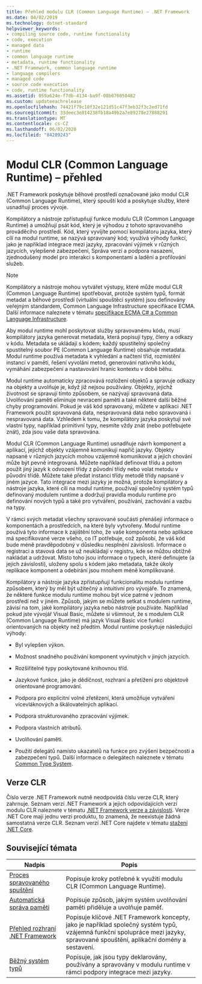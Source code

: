 ```yaml
---
title: Přehled modulu CLR (Common Language Runtime) – .NET Framework
ms.date: 04/02/2019
ms.technology: dotnet-standard
helpviewer_keywords:
- compiling source code, runtime functionality
- code, execution
- managed data
- runtime
- common language runtime
- metadata, runtime functionality
- .NET Framework, common language runtime
- language compilers
- managed code
- source code execution
- code, runtime functionality
ms.assetid: 059a624e-f7db-4134-ba9f-08b676050482
ms.custom: updateeachrelease
ms.openlocfilehash: 74421f79c18f32e121d51c47f3eb32f3c2ed71fd
ms.sourcegitcommit: 33deec3e814238fb18a49b2a7e89278e27888291
ms.translationtype: MT
ms.contentlocale: cs-CZ
ms.lasthandoff: 06/02/2020
ms.locfileid: "84289243"
---
```

# <a name="common-language-runtime-clr-overview"></a>Modul CLR (Common Language Runtime) – přehled

.NET Framework poskytuje běhové prostředí označované jako modul CLR (Common Language Runtime), který spouští kód a poskytuje služby, které usnadňují proces vývoje.

Kompilátory a nástroje zpřístupňují funkce modulu CLR (Common Language Runtime) a umožňují psát kód, který je výhodou z tohoto spravovaného prováděcího prostředí. Kód, který vyvíjíte pomocí kompilátoru jazyka, který cílí na modul runtime, se nazývá spravovaný kód; využívá výhody funkcí, jako je například integrace mezi jazyky, zpracování výjimek v různých jazycích, vylepšené zabezpečení, Správa verzí a podpora nasazení, zjednodušený model pro interakci s komponentami a ladění a profilování služeb.

> [!NOTE]
> Kompilátory a nástroje mohou vytvářet výstupy, které může modul CLR (Common Language Runtime) spotřebovat, protože systém typů, formát metadat a běhové prostředí (virtuální spouštěcí systém) jsou definovány veřejným standardem, Common Language Infrastructure specifikace ECMA. Další informace naleznete v tématu [specifikace ECMA C# a Common Language Infrastructure](https://visualstudio.microsoft.com/license-terms/ecma-c-common-language-infrastructure-standards/).

Aby modul runtime mohl poskytovat služby spravovanému kódu, musí kompilátory jazyka generovat metadata, která popisují typy, členy a odkazy v kódu. Metadata se ukládají s kódem; každý spustitelný společný spustitelný soubor PE (Common Language Runtime) obsahuje metadata. Modul runtime používá metadata k vyhledání a načtení tříd, rozmístění instancí v paměti, řešení vyvolání metod, generování nativního kódu, vymáhání zabezpečení a nastavování hranic kontextu v době běhu.

Modul runtime automaticky zpracovává rozložení objektů a spravuje odkazy na objekty a uvolňuje je, když již nejsou používány. Objekty, jejichž životnost se spravují tímto způsobem, se nazývají spravovaná data. Uvolňování paměti eliminuje nevracení paměti a také některé další běžné chyby programování. Pokud je váš kód spravovaný, můžete v aplikaci .NET Framework použít spravovaná data, nespravovaná data nebo spravovaná i nespravovaná data. Vzhledem k tomu, že kompilátory jazyka poskytují své vlastní typy, například primitivní typy, nesmíte vždy znát (nebo potřebujete znát), zda jsou vaše data spravována.

Modul CLR (Common Language Runtime) usnadňuje návrh komponent a aplikací, jejichž objekty vzájemně komunikují napříč jazyky. Objekty napsané v různých jazycích mohou vzájemně komunikovat a jejich chování může být pevně integrovaná. Můžete například definovat třídu a potom použít jiný jazyk k odvození třídy z původní třídy nebo volat metodu v původní třídě. Můžete také předat instanci třídy metodě třídy napsané v jiném jazyce. Tato integrace mezi jazyky je možná, protože kompilátory a nástroje jazyka, které cílí na modul runtime, používají společný systém typů definovaný modulem runtime a dodržují pravidla modulu runtime pro definování nových typů a také pro vytváření, používání, zachování a vazbu na typy.

V rámci svých metadat všechny spravované součásti přenášejí informace o komponentách a prostředcích, na které byly vytvořeny. Modul runtime používá tyto informace k zajištění toho, že vaše komponenta nebo aplikace má specifikované verze všeho, co IT potřebuje, což způsobí, že váš kód bude méně pravděpodobný v důsledku nesplnění závislosti. Informace o registraci a stavová data se už neukládají v registru, kde se můžou obtížně nakládat a udržovat. Místo toho jsou informace o typech, které definujete (a jejich závislosti), uloženy spolu s kódem jako metadata, takže úkoly replikace komponent a odebírání jsou mnohem méně komplikované.

Kompilátory a nástroje jazyka zpřístupňují funkcionalitu modulu runtime způsobem, který by měl být užitečný a intuitivní pro vývojáře. To znamená, že některé funkce modulu runtime mohou být více patrné v jednom prostředí než v jiném. Způsob, jakým se můžete setkat s modulem runtime, závisí na tom, jaké kompilátory jazyka nebo nástroje používáte. Například pokud jste vývojář Visual Basic, můžete si všimnout, že s modulem CLR (Common Language Runtime) má jazyk Visual Basic více funkcí orientovaných na objekty než předtím. Modul runtime poskytuje následující výhody:

- Byl vylepšen výkon.

- Možnost snadného používání komponent vyvinutých v jiných jazycích.

- Rozšiřitelné typy poskytované knihovnou tříd.

- Jazykové funkce, jako je dědičnost, rozhraní a přetížení pro objektově orientované programování.

- Podpora pro explicitní volné zřetězení, která umožňuje vytváření vícevláknových a škálovatelných aplikací.

- Podpora strukturovaného zpracování výjimek.

- Podpora vlastních atributů.

- Uvolňování paměti.

- Použití delegátů namísto ukazatelů na funkce pro zvýšení bezpečnosti a zabezpečení typů. Další informace o delegátech naleznete v tématu [Common Type System](base-types/common-type-system.md).

## <a name="clr-versions"></a>Verze CLR

Číslo verze .NET Framework nutně neodpovídá číslu verze CLR, který zahrnuje. Seznam verzí .NET Framework a jejich odpovídajících verzí modulu CLR naleznete v tématu [.NET Framework verze a závislosti](../framework/migration-guide/versions-and-dependencies.md). Verze .NET Core mají jednu verzi produktu, to znamená, že neexistuje žádná samostatná verze CLR. Seznam verzí .NET Core najdete v tématu [stažení .NET Core](https://dotnet.microsoft.com/download/dotnet-core).

## <a name="related-topics"></a>Související témata

|Nadpis|Popis|
|-----------|-----------------|
|[Proces spravovaného spuštění](managed-execution-process.md)|Popisuje kroky potřebné k využití modulu CLR (Common Language Runtime).|
|[Automatická správa paměti](automatic-memory-management.md)|Popisuje způsob, jakým systém uvolňování paměti přiděluje a uvolňuje paměť.|
|[Přehled rozhraní .NET Framework](../framework/get-started/overview.md)|Popisuje klíčové .NET Framework koncepty, jako je například společný systém typů, vzájemná funkční spolupráce mezi jazyky, spravované spouštění, aplikační domény a sestavení.|
|[Běžný systém typů](./base-types/common-type-system.md)|Popisuje, jak jsou typy deklarovány, používány a spravovány v modulu runtime v rámci podpory integrace mezi jazyky.|
